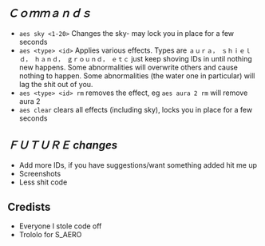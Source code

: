 
## _Ｃｏｍｍａｎｄｓ_
* `aes sky <1-20>` Changes the sky- may lock you in place for a few seconds
* `aes <type> <id>` Applies various effects. Types are `ａｕｒａ，　ｓｈｉｅｌｄ，　ｈａｎｄ，　ｇｒｏｕｎｄ，　ｅｔｃ` just keep shoving IDs in until nothing new happens. Some abnormalities will overwrite others and cause nothing to happen. Some abnormalities (the water one in particular) will lag the shit out of you.
* `aes <type> <id> rm` removes the effect, eg `aes aura 2 rm` will remove aura 2
* `aes clear` clears all effects (including sky), locks you in place for a few seconds

## _ＦＵＴＵＲＥ changes_
* Add more IDs, if you have suggestions/want something added hit me up
* Screenshots
* Less shit code

## Credists
* Everyone I stole code off
* Trololo for S_AERO
